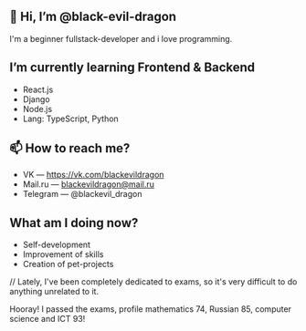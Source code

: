 ## 👋 Hi, I’m @black-evil-dragon 
I'm a beginner fullstack-developer and i love programming. 

## I’m currently learning Frontend & Backend
- React.js
- Django
- Node.js
- Lang: TypeScript, Python


## 📫 How to reach me? 
- VK — https://vk.com/blackevildragon
- Mail.ru — blackevildragon@mail.ru
- Telegram — @blackevil_dragon

## What am I doing now?
- Self-development
- Improvement of skills
- Creation of pet-projects

// Lately, I've been completely dedicated to exams, so it's very difficult to do anything unrelated to it.

Hooray! I passed the exams, profile mathematics 74, Russian 85, computer science and ICT 93!
